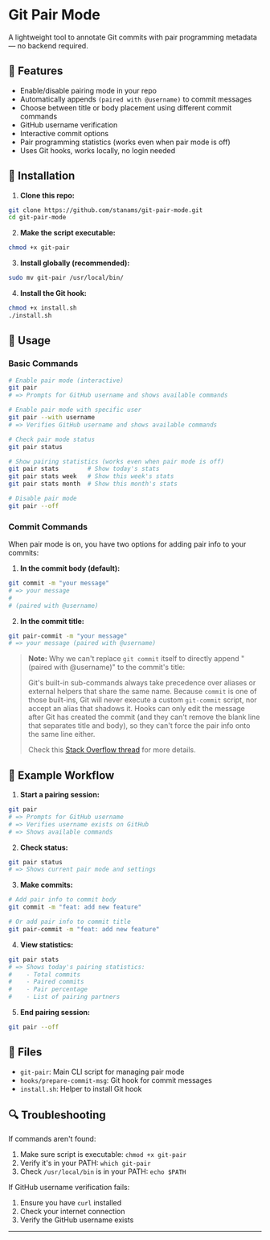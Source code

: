 # Git Pair Mode

A lightweight tool to annotate Git commits with pair programming metadata — no backend required.

## 🔧 Features

- Enable/disable pairing mode in your repo
- Automatically appends `(paired with @username)` to commit messages
- Choose between title or body placement using different commit commands
- GitHub username verification
- Interactive commit options
- Pair programming statistics (works even when pair mode is off)
- Uses Git hooks, works locally, no login needed

## 🚀 Installation

1. **Clone this repo:**

```bash
git clone https://github.com/stanams/git-pair-mode.git
cd git-pair-mode
```

2. **Make the script executable:**

```bash
chmod +x git-pair
```

3. **Install globally (recommended):**

```bash
sudo mv git-pair /usr/local/bin/
```

4. **Install the Git hook:**

```bash
chmod +x install.sh
./install.sh
```

## 📝 Usage

### Basic Commands

```bash
# Enable pair mode (interactive)
git pair
# => Prompts for GitHub username and shows available commands

# Enable pair mode with specific user
git pair --with username
# => Verifies GitHub username and shows available commands

# Check pair mode status
git pair status

# Show pairing statistics (works even when pair mode is off)
git pair stats        # Show today's stats
git pair stats week   # Show this week's stats
git pair stats month  # Show this month's stats

# Disable pair mode
git pair --off
```

### Commit Commands

When pair mode is on, you have two options for adding pair info to your commits:

1. **In the commit body (default):**

```bash
git commit -m "your message"
# => your message
#
# (paired with @username)
```

2. **In the commit title:**

```bash
git pair-commit -m "your message"
# => your message (paired with @username)
```

> **Note:** Why we can't replace `git commit` itself to directly append "(paired with @username)" to the commit's title:
>
> Git's built-in sub-commands always take precedence over aliases or external helpers that share the same name. Because `commit` is one of those built-ins, Git will never execute a custom `git-commit` script, nor accept an alias that shadows it. Hooks can only edit the message after Git has created the commit (and they can't remove the blank line that separates title and body), so they can't force the pair info onto the same line either.
>
> Check this [Stack Overflow thread](https://stackoverflow.com/questions/3538774/is-it-possible-to-override-git-command-by-git-alias) for more details.

## 🧪 Example Workflow

1. **Start a pairing session:**

```bash
git pair
# => Prompts for GitHub username
# => Verifies username exists on GitHub
# => Shows available commands
```

2. **Check status:**

```bash
git pair status
# => Shows current pair mode and settings
```

3. **Make commits:**

```bash
# Add pair info to commit body
git commit -m "feat: add new feature"

# Or add pair info to commit title
git pair-commit -m "feat: add new feature"
```

4. **View statistics:**

```bash
git pair stats
# => Shows today's pairing statistics:
#    - Total commits
#    - Paired commits
#    - Pair percentage
#    - List of pairing partners
```

5. **End pairing session:**

```bash
git pair --off
```

## 📁 Files

- `git-pair`: Main CLI script for managing pair mode
- `hooks/prepare-commit-msg`: Git hook for commit messages
- `install.sh`: Helper to install Git hook

## 🔍 Troubleshooting

If commands aren't found:

1. Make sure script is executable: `chmod +x git-pair`
2. Verify it's in your PATH: `which git-pair`
3. Check `/usr/local/bin` is in your PATH: `echo $PATH`

If GitHub username verification fails:

1. Ensure you have `curl` installed
2. Check your internet connection
3. Verify the GitHub username exists

---

